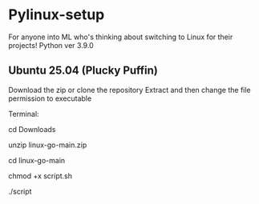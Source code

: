 # Pylinux-setup
For anyone into ML who's thinking about switching to Linux for their projects!
Python ver 3.9.0 

## Ubuntu 25.04 (Plucky Puffin)

Download the zip or clone the repository Extract and then change the file permission to executable

Terminal:

cd Downloads

unzip linux-go-main.zip

cd linux-go-main

chmod +x script.sh

./script

